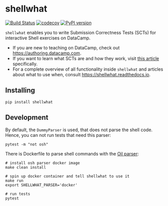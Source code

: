 shellwhat
=========

[![Build Status](https://travis-ci.org/datacamp/shellwhat.svg?branch=master)](https://travis-ci.org/datacamp/shellwhat)
[![codecov](https://codecov.io/gh/datacamp/shellwhat/branch/master/graph/badge.svg)](https://codecov.io/gh/datacamp/shellwhat)
[![PyPI version](https://badge.fury.io/py/shellwhat.svg)](https://badge.fury.io/py/shellwhat)

`shellwhat` enables you to write Submission Correctness Tests (SCTs) for interactive Shell exercises on DataCamp.

- If you are new to teaching on DataCamp, check out https://authoring.datacamp.com.
- If you want to learn what SCTs are and how they work, visit [this article](https://authoring.datacamp.com/courses/exercises/technical-details/sct.html) specifically.
- For a complete overview of all functionality inside `shellwhat` and articles about what to use when, consult https://shellwhat.readthedocs.io.

Installing
----------

```
pip install shellwhat
```

Development
-----------

By default, the `DummyParser` is used, that does not parse the shell code.
Hence, you can not run tests that need this parser:

```
pytest -m "not osh"
```

There is Dockerfile to parse shell commands with the [Oil parser](https://github.com/oilshell/oil):

```
# install osh parser docker image
make clean install

# spin up docker container and tell shellwhat to use it
make run
export SHELLWHAT_PARSER='docker'

# run tests
pytest
```
